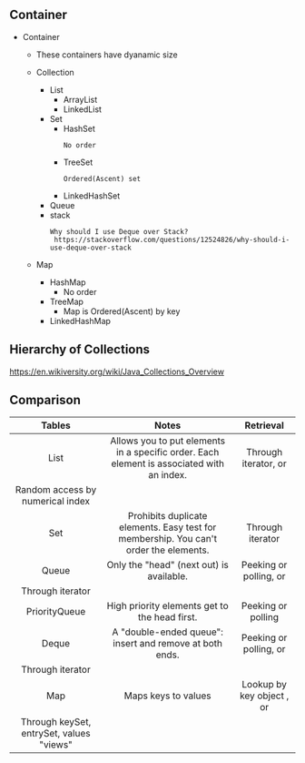## Container

- Container
    - These containers have dyanamic size
    - Collection
        - List
            - ArrayList
            - LinkedList
        - Set
            - HashSet
                ```
                No order
                ```
            - TreeSet
                ```
                Ordered(Ascent) set
                ```
            - LinkedHashSet
        - Queue
        - stack
            ```
            Why should I use Deque over Stack?
             https://stackoverflow.com/questions/12524826/why-should-i-use-deque-over-stack

            ```
                       
    - Map
      - HashMap
          - No order
      - TreeMap
          - Map is Ordered(Ascent) by key
      - LinkedHashMap
## Hierarchy of Collections
https://en.wikiversity.org/wiki/Java_Collections_Overview

## Comparison
| Tables        | Notes           | Retrieval  |
|:-------------:|:-------------:|:-----:|
| List     | Allows you to put elements in a specific order. Each element is associated with an index. | Through iterator, or
Random access by numerical index |
| Set     | 	Prohibits duplicate elements. Easy test for membership. You can't order the elements.      |   Through iterator |
| Queue | Only the "head" (next out) is available.     |   Peeking or polling, or
Through iterator |
| PriorityQueue | 	High priority elements get to the head first.      |   	Peeking or polling |
| Deque | 	A "double-ended queue": insert and remove at both ends.      |    Peeking or polling, or
Through iterator |
| Map | Maps keys to values      |   Lookup by key object , or
Through keySet, entrySet, values "views" |
